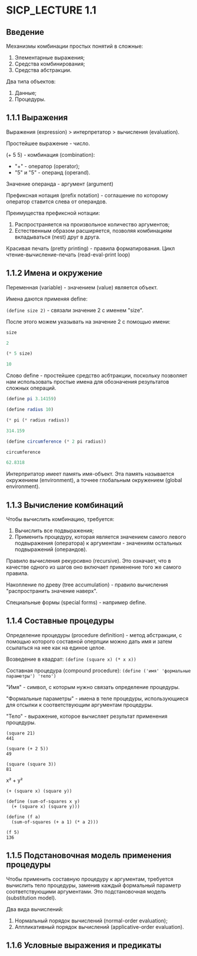 # SICP_LECTURE 1.1

## Введение

Механизмы комбинации простых понятий в сложные:

  1. Элементарные выражения;
  2. Средства комбинирования;
  3. Средства абстракции.

Два типа объектов:

  1. Данные;
  2. Процедуры.

## 1.1.1 Выражения

Выражения (expression) > интерпретатор > вычисления (evaluation).

Простейшее выражение - число.

(+ 5 5) - комбинация (combination):

- "+" - оператор (operator);
- "5" и "5" - операнд (operand).

Значение операнда - аргумент (argument)

Префиксная нотация (prefix notation) - соглашение по которому оператор ставится слева от операндов.

Преимущества префиксной нотации:

  1. Распространяется на произвольное количество аргументов;
  2. Естественным образом расширяется, позволяя комбинациям вкладываться (nest) друг в друга.

Красивая печать (pretty printing) - правила форматирования.
Цикл чтение-вычисление-печать (read-eval-print loop)

## 1.1.2 Имена и окружение

Переменная (variable) - значением (value) является объект.

Имена даются применяя define:

`(define size 2)` - связали значение 2 с именем "size".

После этого можем указывать на значение 2 с помощью имени:

```Scheme
size

2
````

```Scheme
(* 5 size)

10
```

Слово define - простейшее средство асбтракции, поскольку позволяет нам использовать простые имена для обозначения результатов сложных операций.

```Scheme
(define pi 3.14159)
```

```Scheme
(define radius 10)

(* pi (* radius radius))

314.159
```

```Scheme
(define circumference (* 2 pi radius))

circumference

62.8318
```

Интерпритатор имеет память имя-объект. Эта память называется окружением (environment), а точнее глобальным окружением (global environment).

## 1.1.3 Вычисление комбинаций

Чтобы вычислить комбинацию, требуется:

  1. Вычислить все подвыражения;
  2. Применить процедуру, которая является значением самого левого подвыражения (оператора) к аргументам - значениям остальных подвыражений (операндов).

Правило вычисления рекурсивно (recursive). Это означает, что в качестве одного из шагов оно включает применение того же самого правила.

Накопление по древу (tree accumulation) - правило вычисления "распространить значение наверх".

Специальные формы (special forms) - например define.

## 1.1.4 Составные процедуры

Определение процедуры (procedure definition) - метод абстракции, с помощью которого составной оперпции можно дать имя и затем ссылаться на нее как на единое целое.

Возведение в квадрат:
`(define (square x) (* x x))`

Составная процедура (compound procedure):
`(define ('имя' 'формальные параметры') 'тело')`

"Имя" - символ, с которым нужно связать определение процедуры.

"Формальные параметры" - имена в теле процедуры, использующиеся для отсылки к соответствующим аргументам процедуры.

"Тело" - выражение, которое вычисляет результат применения процедуры.

```
(square 21)
441

(square (+ 2 5))
49

(square (square 3))
81
```

x² + y²
```
(+ (square x) (square y))

(define (sum-of-squares x y)
  (+ (square x) (square y)))

(define (f a)
  (sum-of-squares (+ a 1) (* a 2)))

(f 5)
136
```

## 1.1.5 Подстановочная модель применения процедуры

Чтобы применить составную процедуру к аргументам, требуется вычислить тело процедуры, заменив каждый формальный параметр соответствующими аргументами. Это подстановочная модель (substitution model).

Два вида вычислений:

1. Нормальный порядок вычислений (normal-order evaluation);
2. Аппликативный порядок вычислений (applicative-order evaluation).

## 1.1.6 Условные выражения и предикаты

